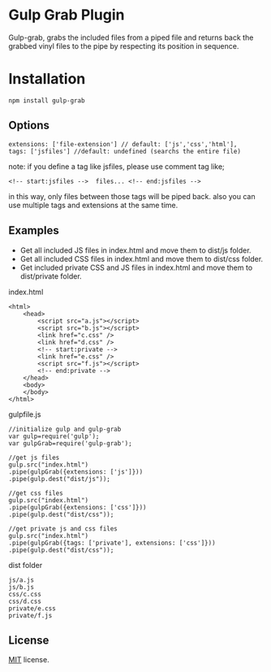 # Gulp Grab Plugin

Gulp-grab, grabs the included files from a piped file and returns back the grabbed vinyl files to the pipe by respecting its position in sequence.

# Installation
```
npm install gulp-grab
```

## Options
```
extensions: ['file-extension'] // default: ['js','css','html'],
tags: ['jsfiles'] //default: undefined (searchs the entire file)
```
note: if you define a tag like jsfiles, please use comment tag like;
```
<!-- start:jsfiles -->	files... <!-- end:jsfiles -->
```
in this way, only files between those tags will be piped back.
also you can use multiple tags and extensions at the same time.

## Examples
- Get all included JS files in index.html and move them to dist/js folder.
- Get all included CSS files in index.html and move them to dist/css folder.
- Get included private CSS and JS files in index.html and move them to dist/private folder.

index.html
```
<html>
	<head>
		<script src="a.js"></script>
		<script src="b.js"></script>
		<link href="c.css" />
		<link href="d.css" />
		<!-- start:private -->
		<link href="e.css" />
		<script src="f.js"></script>
		<!-- end:private -->
	</head>
	<body>
	</body>
</html>
```
gulpfile.js
```
//initialize gulp and gulp-grab
var gulp=require('gulp');
var gulpGrab=require('gulp-grab');

//get js files
gulp.src("index.html")
.pipe(gulpGrab({extensions: ['js']}))
.pipe(gulp.dest("dist/js"));

//get css files
gulp.src("index.html")
.pipe(gulpGrab({extensions: ['css']}))
.pipe(gulp.dest("dist/css"));

//get private js and css files
gulp.src("index.html")
.pipe(gulpGrab({tags: ['private'], extensions: ['css']}))
.pipe(gulp.dest("dist/css"));
```
dist folder
```
js/a.js
js/b.js
css/c.css
css/d.css
private/e.css
private/f.js
```
## License
[MIT](LICENSE) license.
